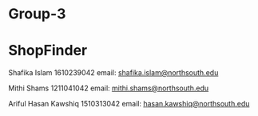 # Group-3
# ShopFinder

Shafika Islam 1610239042 email: shafika.islam@northsouth.edu

Mithi Shams   1211041042 email: mithi.shams@northsouth.edu

Ariful Hasan Kawshiq 1510313042 email: hasan.kawshiq@northsouth.edu

